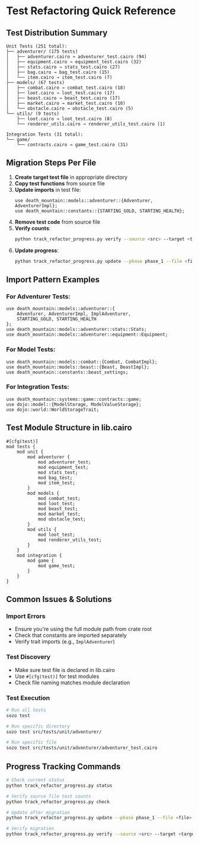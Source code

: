 # Test Refactoring Quick Reference

## Test Distribution Summary
```
Unit Tests (251 total):
├── adventurer/ (175 tests)
│   ├── adventurer.cairo → adventurer_test.cairo (94)
│   ├── equipment.cairo → equipment_test.cairo (32)
│   ├── stats.cairo → stats_test.cairo (27)
│   ├── bag.cairo → bag_test.cairo (15)
│   └── item.cairo → item_test.cairo (7)
├── models/ (67 tests)
│   ├── combat.cairo → combat_test.cairo (18)
│   ├── loot.cairo → loot_test.cairo (17)
│   ├── beast.cairo → beast_test.cairo (17)
│   ├── market.cairo → market_test.cairo (10)
│   └── obstacle.cairo → obstacle_test.cairo (5)
└── utils/ (9 tests)
    ├── loot.cairo → loot_test.cairo (8)
    └── renderer_utils.cairo → renderer_utils_test.cairo (1)

Integration Tests (31 total):
└── game/
    └── contracts.cairo → game_test.cairo (31)
```

## Migration Steps Per File

1. **Create target test file** in appropriate directory
2. **Copy test functions** from source file
3. **Update imports** in test file:
   ```cairo
   use death_mountain::models::adventurer::{Adventurer, AdventurerImpl};
   use death_mountain::constants::{STARTING_GOLD, STARTING_HEALTH};
   ```
4. **Remove test code** from source file
5. **Verify counts**: 
   ```bash
   python track_refactor_progress.py verify --source <src> --target <target>
   ```
6. **Update progress**:
   ```bash
   python track_refactor_progress.py update --phase phase_1 --file <file> --tests <count>
   ```

## Import Pattern Examples

### For Adventurer Tests:
```cairo
use death_mountain::models::adventurer::{
    Adventurer, AdventurerImpl, ImplAdventurer,
    STARTING_GOLD, STARTING_HEALTH
};
use death_mountain::models::adventurer::stats::Stats;
use death_mountain::models::adventurer::equipment::Equipment;
```

### For Model Tests:
```cairo
use death_mountain::models::combat::{Combat, CombatImpl};
use death_mountain::models::beast::{Beast, BeastImpl};
use death_mountain::constants::beast_settings;
```

### For Integration Tests:
```cairo
use death_mountain::systems::game::contracts::game;
use dojo::model::{ModelStorage, ModelValueStorage};
use dojo::world::WorldStorageTrait;
```

## Test Module Structure in lib.cairo
```cairo
#[cfg(test)]
mod tests {
    mod unit {
        mod adventurer {
            mod adventurer_test;
            mod equipment_test;
            mod stats_test;
            mod bag_test;
            mod item_test;
        }
        mod models {
            mod combat_test;
            mod loot_test;
            mod beast_test;
            mod market_test;
            mod obstacle_test;
        }
        mod utils {
            mod loot_test;
            mod renderer_utils_test;
        }
    }
    mod integration {
        mod game {
            mod game_test;
        }
    }
}
```

## Common Issues & Solutions

### Import Errors
- Ensure you're using the full module path from crate root
- Check that constants are imported separately
- Verify trait imports (e.g., `ImplAdventurer`)

### Test Discovery
- Make sure test file is declared in lib.cairo
- Use `#[cfg(test)]` for test modules
- Check file naming matches module declaration

### Test Execution
```bash
# Run all tests
sozo test

# Run specific directory
sozo test src/tests/unit/adventurer/

# Run specific file
sozo test src/tests/unit/adventurer/adventurer_test.cairo
```

## Progress Tracking Commands

```bash
# Check current status
python track_refactor_progress.py status

# Verify source file test counts
python track_refactor_progress.py check

# Update after migration
python track_refactor_progress.py update --phase phase_1 --file <file> --tests <count>

# Verify migration
python track_refactor_progress.py verify --source <src> --target <target>
```